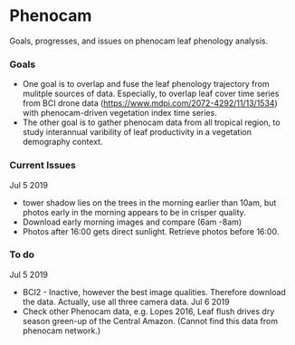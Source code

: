 # Phenocam
Goals, progresses, and issues on phenocam leaf phenology analysis. 

### Goals
- One goal is to overlap and fuse the leaf phenology trajectory from mulitple sources of data. Especially, to overlap leaf cover time series from BCI drone data (https://www.mdpi.com/2072-4292/11/13/1534) with phenocam-driven vegetation index time series.  
- The other goal is to gather phenocam data from all tropical region, to study interannual varibility of leaf productivity in a vegetation demography context. 

### Current Issues

Jul 5 2019
  - tower shadow lies on the trees in the morning earlier than 10am, but photos early in the morning appears to be in crisper quality.
  -  Download early morning images and compare (6am -8am)
  - Photos after 16:00 gets direct sunlight. Retrieve photos before 16:00.
  
 ### To do
 Jul 5 2019
 - BCI2 - Inactive, however the best image qualities. Therefore download the data. Actually, use all three camera data.
 Jul 6 2019
 - Check other Phenocam data, e.g. Lopes 2016, Leaf flush drives dry season green-up of the Central Amazon. (Cannot find this data from phenocam network.)
